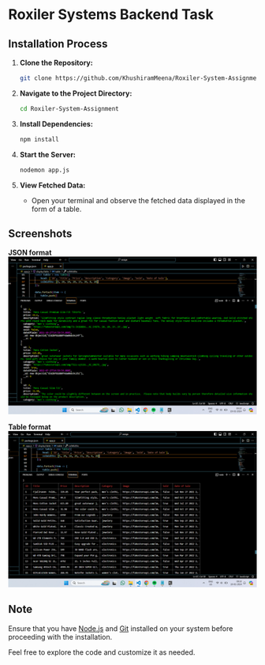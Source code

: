 # Roxiler Systems Backend Task

## Installation Process

1. **Clone the Repository:**
    ```bash
    git clone https://github.com/KhushiramMeena/Roxiler-System-Assignment.git
    ```

2. **Navigate to the Project Directory:**
    ```bash
    cd Roxiler-System-Assignment
    ```

3. **Install Dependencies:**
    ```bash
    npm install
    ```

4. **Start the Server:**
    ```bash
    nodemon app.js
    ```

5. **View Fetched Data:**
    - Open your terminal and observe the fetched data displayed in the form of a table.

## Screenshots
**JSON format**
![Fetched Data](screenshots/jsonFormat.png)

**Table format**
![Fetched Data](screenshots/tableFormat.png)
## Note
Ensure that you have [Node.js](https://nodejs.org/) and [Git](https://git-scm.com/) installed on your system before proceeding with the installation.

Feel free to explore the code and customize it as needed.
